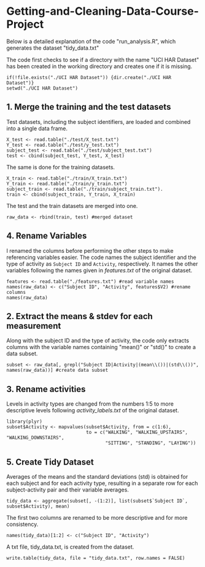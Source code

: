 # Getting-and-Cleaning-Data-Course-Project

Below is a detailed explanation of the code "run_analysis.R", which generates the dataset "tidy_data.txt"

The code first checks to see if a directory with the name "UCI HAR Dataset" has been created in the working directory and creates one if it is missing.  
``` {r}
if(!file.exists("./UCI HAR Dataset")) {dir.create("./UCI HAR Dataset")}
setwd("./UCI HAR Dataset")
```

## 1. Merge the training and the test datasets

Test datasets, including the subject identifiers, are loaded and combined into a single data frame.  
``` {r}
X_test <- read.table("./test/X_test.txt")  
Y_test <- read.table("./test/y_test.txt")  
subject_test <- read.table("./test/subject_test.txt")  
test <- cbind(subject_test, Y_test, X_test)
```

The same is done for the training datasets.  
``` {r}
X_train <- read.table("./train/X_train.txt")  
Y_train <- read.table("./train/y_train.txt")  
subject_train <- read.table("./train/subject_train.txt"). 
train <- cbind(subject_train, Y_train, X_train)
```

The test and the train datasets are merged into one.  
``` {r}
raw_data <- rbind(train, test) #merged dataset
```

## 4. Rename Variables

I renamed the columns before performing the other steps to make referencing variables easier.
The code names the subject identifier and the type of activity as `Subject ID` and `Activity`, respectively.
It names the other variables following the names given in *features.txt* of the original dataset.
``` {r}
features <- read.table("./features.txt") #read variable names  
names(raw_data) <- c("Subject ID", "Activity", features$V2) #rename columns  
names(raw_data)
```

## 2. Extract the means & stdev for each measurement

Along with the subject ID and the type of activity, the code only extracts columns with the variable names containing "mean()" or "std()" to create a data subset.  
``` {r}
subset <- raw_data[, grepl("Subject ID|Activity|(mean\\())|(std\\())", names(raw_data))] #create data subset
```

## 3. Rename activities

Levels in activity types are changed from the numbers 1:5 to more descriptive levels following *activity_labels.txt* of the original dataset.  
``` {r}
library(plyr)
subset$Activity <- mapvalues(subset$Activity, from = c(1:6),   
                             to = c("WALKING", "WALKING_UPSTAIRS", "WALKING_DOWNSTAIRS",   
                                    "SITTING", "STANDING", "LAYING"))
```
                                   
## 5. Create Tidy Dataset

Averages of the means and the standard deviations (std) is obtained for each subject and for each activity type, resulting in a separate row for each subject-activity pair and their variable averages.
``` {r}
tidy_data <- aggregate(subset[, -(1:2)], list(subset$`Subject ID`, subset$Activity), mean)
```

The first two columns are renamed to be more descriptive and for more consistency.  
``` {r}
names(tidy_data)[1:2] <- c("Subject ID", "Activity")
```

A txt file, tidy_data.txt, is created from the dataset.  
``` {r}
write.table(tidy_data, file = "tidy_data.txt", row.names = FALSE)
```
